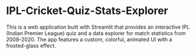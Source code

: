 # IPL-Cricket-Quiz-Stats-Explorer
This is a web application built with Streamlit that provides an interactive IPL (Indian Premier League) quiz and a data explorer for match statistics from 2008-2020. The app features a custom, colorful, animated UI with a frosted-glass effect.
